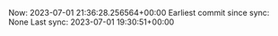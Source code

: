 Now: 2023-07-01 21:36:28.256564+00:00 Earliest commit since sync: None Last sync: 2023-07-01 19:30:51+00:00

